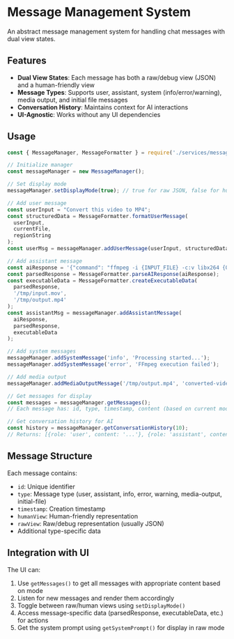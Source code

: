 # Message Management System

An abstract message management system for handling chat messages with dual view states.

## Features

- **Dual View States**: Each message has both a raw/debug view (JSON) and a human-friendly view
- **Message Types**: Supports user, assistant, system (info/error/warning), media output, and initial file messages
- **Conversation History**: Maintains context for AI interactions
- **UI-Agnostic**: Works without any UI dependencies

## Usage

```javascript
const { MessageManager, MessageFormatter } = require('./services/messages');

// Initialize manager
const messageManager = new MessageManager();

// Set display mode
messageManager.setDisplayMode(true); // true for raw JSON, false for human-friendly

// Add user message
const userInput = "Convert this video to MP4";
const structuredData = MessageFormatter.formatUserMessage(
  userInput,
  currentFile,
  regionString
);
const userMsg = messageManager.addUserMessage(userInput, structuredData);

// Add assistant message
const aiResponse = '{"command": "ffmpeg -i {INPUT_FILE} -c:v libx264 {OUTPUT_FILE}", "output_extension": "mp4"}';
const parsedResponse = MessageFormatter.parseAIResponse(aiResponse);
const executableData = MessageFormatter.createExecutableData(
  parsedResponse,
  '/tmp/input.mov',
  '/tmp/output.mp4'
);
const assistantMsg = messageManager.addAssistantMessage(
  aiResponse,
  parsedResponse,
  executableData
);

// Add system messages
messageManager.addSystemMessage('info', 'Processing started...');
messageManager.addSystemMessage('error', 'FFmpeg execution failed');

// Add media output
messageManager.addMediaOutputMessage('/tmp/output.mp4', 'converted-video.mp4');

// Get messages for display
const messages = messageManager.getMessages();
// Each message has: id, type, timestamp, content (based on current mode)

// Get conversation history for AI
const history = messageManager.getConversationHistory(10);
// Returns: [{role: 'user', content: '...'}, {role: 'assistant', content: '...'}]
```

## Message Structure

Each message contains:
- `id`: Unique identifier
- `type`: Message type (user, assistant, info, error, warning, media-output, initial-file)
- `timestamp`: Creation timestamp
- `humanView`: Human-friendly representation
- `rawView`: Raw/debug representation (usually JSON)
- Additional type-specific data

## Integration with UI

The UI can:
1. Use `getMessages()` to get all messages with appropriate content based on mode
2. Listen for new messages and render them accordingly
3. Toggle between raw/human views using `setDisplayMode()`
4. Access message-specific data (parsedResponse, executableData, etc.) for actions
5. Get the system prompt using `getSystemPrompt()` for display in raw mode